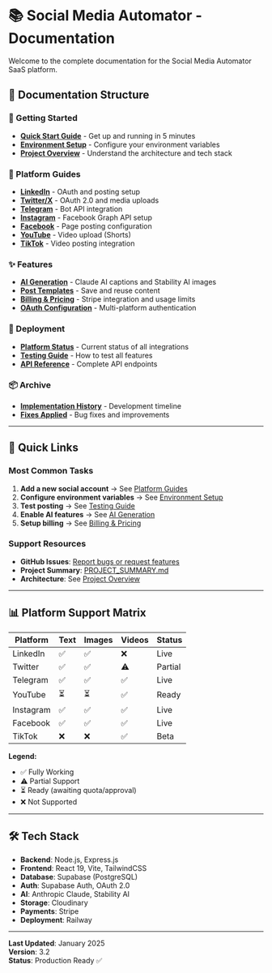 # 📚 Social Media Automator - Documentation

Welcome to the complete documentation for the Social Media Automator SaaS platform.

## 📖 Documentation Structure

### 🚀 Getting Started
- **[Quick Start Guide](getting-started/quick-start.md)** - Get up and running in 5 minutes
- **[Environment Setup](getting-started/environment-setup.md)** - Configure your environment variables
- **[Project Overview](getting-started/project-overview.md)** - Understand the architecture and tech stack

### 🔌 Platform Guides
- **[LinkedIn](platforms/linkedin.md)** - OAuth and posting setup
- **[Twitter/X](platforms/twitter.md)** - OAuth 2.0 and media uploads
- **[Telegram](platforms/telegram.md)** - Bot API integration
- **[Instagram](platforms/instagram.md)** - Facebook Graph API setup
- **[Facebook](platforms/facebook.md)** - Page posting configuration
- **[YouTube](platforms/youtube.md)** - Video upload (Shorts)
- **[TikTok](platforms/tiktok.md)** - Video posting integration

### ✨ Features
- **[AI Generation](features/ai-generation.md)** - Claude AI captions and Stability AI images
- **[Post Templates](features/templates.md)** - Save and reuse content
- **[Billing & Pricing](features/billing-pricing.md)** - Stripe integration and usage limits
- **[OAuth Configuration](features/oauth.md)** - Multi-platform authentication

### 🚀 Deployment
- **[Platform Status](deployment/platform-status.md)** - Current status of all integrations
- **[Testing Guide](deployment/testing-guide.md)** - How to test all features
- **[API Reference](deployment/api-reference.md)** - Complete API endpoints

### 📦 Archive
- **[Implementation History](archive/implementation-history.md)** - Development timeline
- **[Fixes Applied](archive/fixes-applied.md)** - Bug fixes and improvements

---

## 🎯 Quick Links

### Most Common Tasks
1. **Add a new social account** → See [Platform Guides](#-platform-guides)
2. **Configure environment variables** → See [Environment Setup](getting-started/environment-setup.md)
3. **Test posting** → See [Testing Guide](deployment/testing-guide.md)
4. **Enable AI features** → See [AI Generation](features/ai-generation.md)
5. **Setup billing** → See [Billing & Pricing](features/billing-pricing.md)

### Support Resources
- **GitHub Issues**: [Report bugs or request features](https://github.com/yourusername/social-media-automator/issues)
- **Project Summary**: [PROJECT_SUMMARY.md](getting-started/project-overview.md)
- **Architecture**: See [Project Overview](getting-started/project-overview.md#architecture)

---

## 📊 Platform Support Matrix

| Platform | Text | Images | Videos | Status |
|----------|------|--------|--------|--------|
| LinkedIn | ✅ | ✅ | ❌ | Live |
| Twitter | ✅ | ✅ | ⚠️ | Partial |
| Telegram | ✅ | ✅ | ✅ | Live |
| YouTube | ⏳ | ⏳ | ✅ | Ready |
| Instagram | ✅ | ✅ | ✅ | Live |
| Facebook | ✅ | ✅ | ✅ | Live |
| TikTok | ❌ | ❌ | ✅ | Beta |

**Legend:**
- ✅ Fully Working
- ⚠️ Partial Support
- ⏳ Ready (awaiting quota/approval)
- ❌ Not Supported

---

## 🛠️ Tech Stack

- **Backend**: Node.js, Express.js
- **Frontend**: React 19, Vite, TailwindCSS
- **Database**: Supabase (PostgreSQL)
- **Auth**: Supabase Auth, OAuth 2.0
- **AI**: Anthropic Claude, Stability AI
- **Storage**: Cloudinary
- **Payments**: Stripe
- **Deployment**: Railway

---

**Last Updated**: January 2025  
**Version**: 3.2  
**Status**: Production Ready ✅

